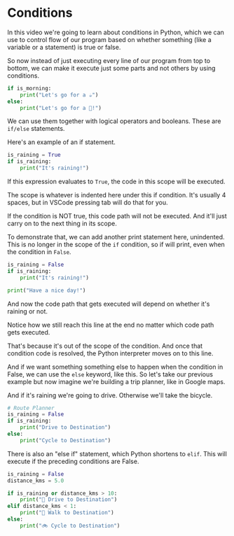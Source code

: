 # Conditions

In this video we're going to learn about conditions in Python, which we can use to control flow of our program based on whether something (like a variable or a statement) is true or false.

So now instead of just executing every line of our program from top to bottom, we can make it execute just some parts and not others by using conditions.

```python
if is_morning:
	print("Let's go for a ☕️")
else:
	print("Let's go for a 🍺!")
```

We can use them together with logical operators and booleans. These are `if/else` statements.

Here's an example of an if statement.

```python
is_raining = True
if is_raining:
	print("It's raining!")
```

If this expression evaluates to `True`, the code in this scope will be executed.

The scope is whatever is indented here under this if condition. It's usually 4 spaces, but in VSCode pressing tab will do that for you.

If the condition is NOT true, this code path will not be executed. And it'll just carry on to the next thing in its scope.

To demonstrate that, we can add another print statement here, unindented. This is no longer in the scope of the `if` condition, so if will print, even when the condition in `False`.

```python
is_raining = False
if is_raining:
	print("It's raining!")

print("Have a nice day!")
```

And now the code path that gets executed will depend on whether it's raining or not.

Notice how we still reach this line at the end no matter which code path gets executed.

That's because it's out of the scope of the condition. And once that condition code is resolved, the Python interpreter moves on to this line.

And if we want something something else to happen when the condition in False, we can use the `else` keyword, like this. So let's take our previous example but now imagine we're building a trip planner, like in Google maps.

And if it's raining we're going to drive. Otherwise we'll take the bicycle.

```python
# Route Planner
is_raining = False
if is_raining:
	print("Drive to Destination")
else:
	print("Cycle to Destination")

```

There is also an "else if" statement, which Python shortens to `elif`. This will execute if the preceding conditions are False.

```python
is_raining = False
distance_kms = 5.0

if is_raining or distance_kms > 10:
	print("🚗 Drive to Destination")
elif distance_kms < 1:
	print("🚶 Walk to Destination")
else:
	print("🚲 Cycle to Destination")
```
